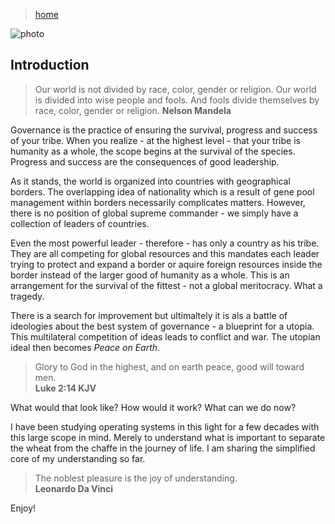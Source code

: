 > [home](../)

![photo](/governance/photos/peace.png)

## Introduction

> Our world is not divided by race, color, gender or religion.  Our world is divided into wise people and fools.  And fools divide themselves by race, color, gender or religion.
> **Nelson Mandela**

Governance is the practice of ensuring the survival, progress and success of your tribe.  When you realize - at the highest level - that your tribe is humanity as a whole, the scope begins at the survival of the species.  Progress and success are the consequences of good leadership.

As it stands, the world is organized into countries with geographical borders.  The overlapping idea of nationality which is a result of gene pool management within borders necessarily complicates matters.  However, there is no position of global supreme commander - we simply have a collection of leaders of countries.

Even the most powerful leader - therefore - has only a country as his tribe.  They are all competing for global resources and this mandates each leader trying to protect and expand a border or aquire foreign resources inside the border instead of the larger good of humanity as a whole.  This is an arrangement for the survival of the fittest - not a global meritocracy.  What a tragedy.

There is a search for improvement but ultimaltely it is als a battle of ideologies about the best system of governance - a blueprint for a utopia.  This multilateral competition of ideas leads to conflict and war.  The utopian ideal then becomes _Peace on Earth_.

> Glory to God in the highest, and on earth peace, good will toward men.  
> **Luke 2:14 KJV**

What would that look like?  How would it work?  What can we do now?

I have been studying operating systems in this light for a few decades with this large scope in mind.  Merely to understand what is important to separate the wheat from the chaffe in the journey of life.  I am sharing the simplified core of my understanding so far.

> The noblest pleasure is the joy of understanding.  
> **Leonardo Da Vinci**

Enjoy!
